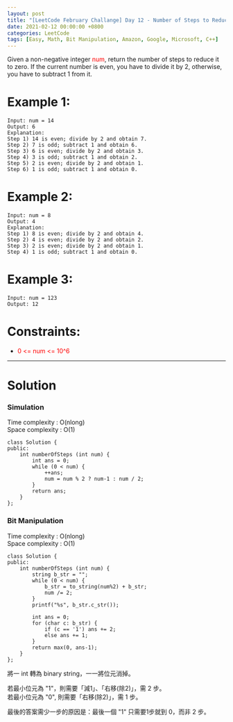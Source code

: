 ```yaml
---
layout: post
title: "[LeetCode February Challange] Day 12 - Number of Steps to Reduce a Number to Zero"
date: 2021-02-12 00:00:00 +0800
categories: LeetCode
tags: [Easy, Math, Bit Manipulation, Amazon, Google, Microsoft, C++]
---
```

Given a non-negative integer <font color="red">num</font>, return the number of steps to reduce it to zero. If the current number is even, you have to divide it by 2, otherwise, you have to subtract 1 from it.

# Example 1:

	Input: num = 14
	Output: 6
	Explanation: 
	Step 1) 14 is even; divide by 2 and obtain 7. 
	Step 2) 7 is odd; subtract 1 and obtain 6.
	Step 3) 6 is even; divide by 2 and obtain 3. 
	Step 4) 3 is odd; subtract 1 and obtain 2. 
	Step 5) 2 is even; divide by 2 and obtain 1. 
	Step 6) 1 is odd; subtract 1 and obtain 0.

# Example 2:

	Input: num = 8
	Output: 4
	Explanation: 
	Step 1) 8 is even; divide by 2 and obtain 4. 
	Step 2) 4 is even; divide by 2 and obtain 2. 
	Step 3) 2 is even; divide by 2 and obtain 1. 
	Step 4) 1 is odd; subtract 1 and obtain 0.

# Example 3:

	Input: num = 123
	Output: 12

# Constraints:

- <font color="red">0 <= num <= 10^6</font>

______________________  

# Solution  

### Simulation

Time complexity : O(nlong)  
Space complexity : O(1)  

	class Solution {
	public:
	    int numberOfSteps (int num) {
	        int ans = 0;
	        while (0 < num) {
	            ++ans;
	            num = num % 2 ? num-1 : num / 2;
	        }
	        return ans;
	    }
	};


### Bit Manipulation

Time complexity : O(nlong)  
Space complexity : O(1)  

	class Solution {
	public:
	    int numberOfSteps (int num) {
	        string b_str = "";
	        while (0 < num) {
	            b_str = to_string(num%2) + b_str;
	            num /= 2;
	        }
	        printf("%s", b_str.c_str());
	        
	        int ans = 0;
	        for (char c: b_str) {
	            if (c == '1') ans += 2;
	            else ans += 1;
	        }
	        return max(0, ans-1);
	    }
	};

將一 int 轉為 binary string，一一將位元消掉。

若最小位元為 "1"，則需要「減1」、「右移(除2)」，需 2 步。  
若最小位元為 "0", 則需要「右移(除2)」，需 1 步。  

最後的答案需少一步的原因是：最後一個 "1" 只需要1步就到 0，而非 2 步。